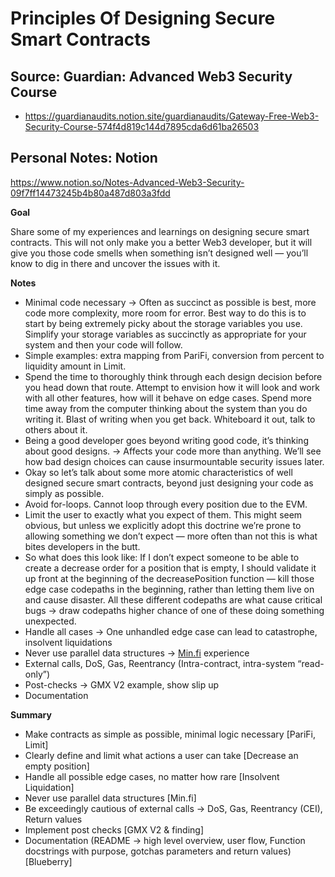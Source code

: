 # Principles Of Designing Secure Smart Contracts

## Source: Guardian: Advanced Web3 Security Course 
- https://guardianaudits.notion.site/guardianaudits/Gateway-Free-Web3-Security-Course-574f4d819c144d7895cda6d61ba26503

## Personal Notes: Notion
https://www.notion.so/Notes-Advanced-Web3-Security-09f7ff14473245b4b80a487d803a3fdd

**Goal**

Share some of my experiences and learnings on designing secure smart contracts. This will not only make you a better Web3 developer, but it will give you those code smells when something isn’t designed well — you’ll know to dig in there and uncover the issues with it.

**Notes**

- Minimal code necessary → Often as succinct as possible is best, more code more complexity, more room for error. Best way to do this is to start by being extremely picky about the storage variables you use. Simplify your storage variables as succinctly as appropriate for your system and then your code will follow.
- Simple examples: extra mapping from PariFi, conversion from percent to liquidity amount in Limit.
- Spend the time to thoroughly think through each design decision before you head down that route. Attempt to envision how it will look and work with all other features, how will it behave on edge cases. Spend more time away from the computer thinking about the system than you do writing it. Blast of writing when you get back. Whiteboard it out, talk to others about it.
- Being a good developer goes beyond writing good code, it’s thinking about good designs. → Affects your code more than anything. We’ll see how bad design choices can cause insurmountable security issues later.
- Okay so let’s talk about some more atomic characteristics of well designed secure smart contracts, beyond just designing your code as simply as possible.
- Avoid for-loops. Cannot loop through every position due to the EVM.
- Limit the user to exactly what you expect of them. This might seem obvious, but unless we explicitly adopt this doctrine we’re prone to allowing something we don’t expect — more often than not this is what bites developers in the butt.
- So what does this look like: If I don’t expect someone to be able to create a decrease order for a position that is empty, I should validate it up front at the beginning of the decreasePosition function — kill those edge case codepaths in the beginning, rather than letting them live on and cause disaster. All these different codepaths are what cause critical bugs → draw codepaths higher chance of one of these doing something unexpected.
- Handle all cases → One unhandled edge case can lead to catastrophe, insolvent liquidations
- Never use parallel data structures → [Min.fi](http://Min.fi) experience
- External calls, DoS, Gas, Reentrancy (Intra-contract, intra-system “read-only”)
- Post-checks → GMX V2 example, show slip up
- Documentation

**Summary**

- Make contracts as simple as possible, minimal logic necessary [PariFi, Limit]
- Clearly define and limit what actions a user can take [Decrease an empty position]
- Handle all possible edge cases, no matter how rare [Insolvent Liquidation]
- Never use parallel data structures [Min.fi]
- Be exceedingly cautious of external calls → DoS, Gas, Reentrancy (CEI), Return values
- Implement post checks [GMX V2 & finding]
- Documentation (README → high level overview, user flow, Function docstrings with purpose, gotchas parameters and return values) [Blueberry]
